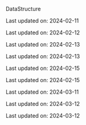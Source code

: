 DataStructure


Last updated on: 2024-02-11

Last updated on: 2024-02-12

Last updated on: 2024-02-13

Last updated on: 2024-02-13

Last updated on: 2024-02-15

Last updated on: 2024-02-15

Last updated on: 2024-03-11

Last updated on: 2024-03-12

Last updated on: 2024-03-12